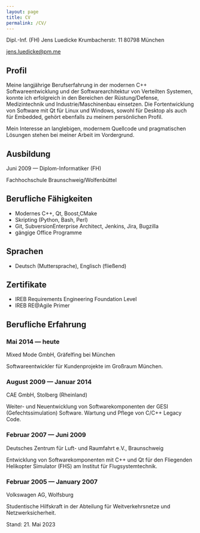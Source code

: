 ```yaml
---
layout: page
title: CV
permalink: /CV/
---
```


Dipl.-Inf. (FH)
Jens Luedicke
Krumbacherstr. 11
80798 München

<jens.luedicke@pm.me>

## Profil

Meine langjährige Berufserfahrung in der modernen C++ Softwareentwicklung und der Softwarearchitektur von Verteilten Systemen, konnte ich erfolgreich in den Bereichen der Rüstung/Defense, Medizintechnik und Industrie/Maschinenbau einsetzen. Die Fortentwicklung von Software mit Qt für Linux und Windows, sowohl für Desktop als auch für Embedded, gehört ebenfalls zu meinem persönlichen Profil.

Mein Interesse an langlebigen, modernem Quellcode und pragmatischen Lösungen stehen bei meiner Arbeit im Vordergrund.

## Ausbildung

Juni 2009 — Diplom-Informatiker (FH)

Fachhochschule Braunschweig/Wolfenbüttel

## Berufliche Fähigkeiten

- Modernes C++, Qt, Boost,CMake
- Skripting (Python, Bash, Perl)
- Git, SubversionEnterprise Architect, Jenkins, Jira, Bugzilla
- gängige Office Programme

## Sprachen

- Deutsch (Muttersprache), Englisch (fließend)

## Zertifikate

- IREB Requirements Engineering Foundation Level
- IREB RE@Agile Primer

## Berufliche Erfahrung

### **Mai 2014 — heute**

Mixed Mode GmbH, Gräfelfing bei München

Softwareentwickler für Kundenprojekte im Großraum München.

### **August 2009 — Januar 2014**

CAE GmbH, Stolberg (Rheinland)

Weiter- und Neuentwicklung von Softwarekomponenten der GESI (Gefechtssimulation) Software. Wartung und Pflege von C/C++ Legacy Code.

### **Februar 2007 — Juni 2009**

Deutsches Zentrum für Luft- und Raumfahrt e.V., Braunschweig

Entwicklung von Softwarekomponenten mit C++ und Qt für den Fliegenden Helikopter Simulator (FHS) am Institut für Flugsystemtechnik.

### **Februar 2005 — January 2007**

Volkswagen AG, Wolfsburg

Studentische Hilfskraft in der Abteilung für Weitverkehrsnetze und Netzwerksicherheit.

Stand: 21. Mai 2023
